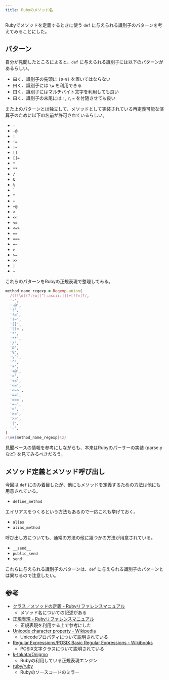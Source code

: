 ```yaml
---
title: Rubyのメソッド名
---
```


Rubyでメソッドを定義するときに使う `def` に与えられる識別子のパターンを考えてみることにした。

## パターン

自分が見聞したところによると、`def` に与えられる識別子には以下のパターンがあるらしい。

- 曰く、識別子の先頭に `[0-9]` を置いてはならない
- 曰く、識別子には `\w` を利用できる
- 曰く、識別子にはマルチバイト文字を利用しても良い
- 曰く、識別子の末尾には `!`, `?`, `=` を付随させても良い

また上のパターンとは独立して、メソッドとして実装されている再定義可能な演算子のために以下の名前が許可されているらしい。

- `-`
- `-@`
- `!`
- `!=`
- `!~`
- `[]`
- `[]=`
- `*`
- `**`
- `/`
- `&`
- `%`
- `` ` ``
- `^`
- `+`
- `+@`
- `<`
- `<<`
- `<=`
- `<=>`
- `==`
- `===`
- `=~`
- `>`
- `>=`
- `>>`
- `|`
- `~`

これらのパターンをRubyの正規表現で整理してみる。

```ruby
method_name_regexp = Regexp.union(
  /(?!\d)(?:\w|[^[:ascii:]])+[!?=]?/,
  '-',
  '-@',
  '!',
  '!=',
  '!~',
  '[]',
  '[]=',
  '*',
  '**',
  '/',
  '&',
  '%',
  '\`',
  '^',
  '+',
  '+@',
  '<',
  '<<',
  '<=',
  '<=>',
  '==',
  '===',
  '=~',
  '>',
  '>=',
  '>>',
  '|',
  '~',
)
/\A#{method_name_regexp}\z/
```

見聞ベースの情報を参考にしながらも、本来はRubyのパーサーの実装 (parse.yなど) を見てみるべきだろう。

## メソッド定義とメソッド呼び出し

今回は `def` にのみ着目したが、他にもメソッドを定義するための方法は他にも用意されている。

- `define_method`

エイリアスをつくるという方法もあるので一応これも挙げておく。

- `alias`
- `alias_method`

呼び出し方についても、通常の方法の他に幾つかの方法が用意されている。

- `__send__`
- `public_send`
- `send`

これらに与えられる識別子のパターンは、`def` に与えられる識別子のパターンとは異なるので注意したい。

## 参考

- [クラス／メソッドの定義 - Rubyリファレンスマニュアル](https://docs.ruby-lang.org/ja/latest/doc/spec=2fdef.html)
    - メソッド名についての記述がある
- [正規表現 - Rubyリファレンスマニュアル](https://docs.ruby-lang.org/ja/latest/doc/spec=2fregexp.html)
    - 正規表現を利用する上で参考にした
- [Unicode character property - Wikipedia](https://en.wikipedia.org/wiki/Unicode_character_property)
    - Unicodeプロパティについて説明されている
- [Regular Expressions/POSIX Basic Regular Expressions - Wikibooks](https://en.wikibooks.org/wiki/Regular_Expressions/POSIX_Basic_Regular_Expressions)
    - POSIX文字クラスについて説明されている
- [k-takata/Onigmo](https://github.com/k-takata/Onigmo/)
    - Rubyの利用している正規表現エンジン
- [ruby/ruby](https://github.com/ruby/ruby)
    - Rubyのソースコードのミラー
